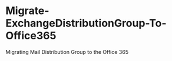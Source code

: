 # Migrate-ExchangeDistributionGroup-To-Office365
 Migrating Mail Distribution Group to the Office 365 
